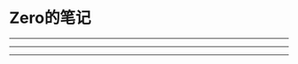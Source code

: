 # Zero的笔记

---



<div id="text" style="font-family: Helvetica, 'Hiragino Sans GB', 'Microsoft Yahei', '微软雅黑', Arial, sans-serif;"></div>



---

<p id="img"></p>

<p id="day" style="color: #8c8c8c;text-align: right"></p>

---

<script>
    var mykey = "f7c47ddd88ca4a0c5d6d787e2214c6fb";
        $.get("https://api.tianapi.com/txapi/one/index",{key:mykey},function (data) {
            if(data.code==200){
                var imgSrc = data.newslist[0].imgurl;
                var path = '<img src="'+imgSrc+'"style="height:550px;width:980px;"/>';
                $("#img").html(path);
                $("#text").html(data.newslist[0].word);
                $("#day").html(data.newslist[0].date)
            }
        });</script>

